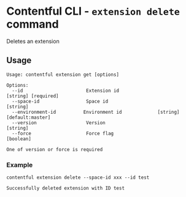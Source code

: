 # Contentful CLI - `extension delete` command

Deletes an extension

## Usage

```
Usage: contentful extension get [options]

Options:
  --id                       Extension id                              [string] [required]
  --space-id                 Space id                                             [string]
  --environment-id          Environment id             [string] [default:master]
  --version                  Version                                              [string]
  --force                    Force flag                                          [boolean]

One of version or force is required
```

### Example

```shell
contentful extension delete --space-id xxx --id test

Successfully deleted extension with ID test
```
